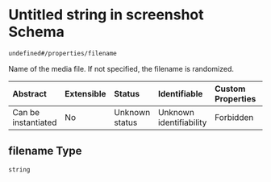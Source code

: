 # Untitled string in screenshot Schema

```txt
undefined#/properties/filename
```

Name of the media file. If not specified, the filename is randomized.

| Abstract            | Extensible | Status         | Identifiable            | Custom Properties | Additional Properties | Access Restrictions | Defined In                                                                       |
| :------------------ | :--------- | :------------- | :---------------------- | :---------------- | :-------------------- | :------------------ | :------------------------------------------------------------------------------- |
| Can be instantiated | No         | Unknown status | Unknown identifiability | Forbidden         | Allowed               | none                | [screenshot\_v1.schema.json\*](screenshot_v1.schema.json "open original schema") |

## filename Type

`string`
